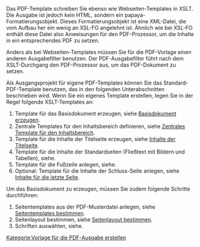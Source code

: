 
Das PDF-Template schreiben Sie ebenso wie Webseiten-Templates in XSLT. Die Ausgabe ist jedoch kein HTML, sondern ein papaya-Formatierungsobjekt. Dieses Formatierungsobjekt ist eine XML-Datei, die vom Aufbau her ein wenig an XSL-FO angelehnt ist. Ähnlich wie bei XSL-FO enthält diese Datei also Anweisungen für den PDF-Prozessor, um die Inhalte in ein entsprechendes PDF zu setzen.

Anders als bei Webseiten-Templates müssen Sie für die PDF-Vorlage einen anderen Ausgabefilter benutzen. Der PDF-Ausgabefilter führt nach dem XSLT-Durchgang den PDF-Prozessor aus, um das PDF-Dokument zu setzen.

Als Ausgangsprojekt für eigene PDF-Templates können Sie das Standard-PDF-Template benutzen, das in den folgenden Unterabschnitten beschrieben wird. Wenn Sie ein eigenes Template erstellen, legen Sie in der Regel folgende XSLT-Templates an:

1.  Template für das Basisdokument erzeugen, siehe [Basisdokument erzeugen](Basisdokument_erzeugen.md).
2.  Zentrale Templates für den Inhaltsbereich definieren, siehe [Zentrales Template für den Inhaltsbereich](Zentrales_Template_fuer_den_Inhaltsbereich.md).
3.  Template für die Inhalte der Titelseite erzeugen, siehe [Inhalte der Titelseite](Inhalte_der_Titelseite.md).
4.  Template für die Inhalte der Standardseiten (Fließtext mit Bildern und Tabellen), siehe. 
5.  Template für die Fußzeile anlegen, siehe. 
6.  Optional: Template für die Inhalte der Schluss-Seite anlegen, siehe [Inhalte für die letzte Seite](Inhalte_fuer_die_letzte_Seite.md).

Um das Basisdokument zu erzeugen, müssen Sie zudem folgende Schritte durchführen:

1.  Seitentemplates aus der PDF-Musterdatei anlegen, siehe [Seitentemplates bestimmen](Seitentemplates_bestimmen.md).
2.  Seitenlayout bestimmen, siehe [Seitenlayout bestimmen](Seitenlayout_bestimmen.md).
3.  Schriften auswählen, siehe.

[Kategorie:Vorlage für die PDF-Ausgabe erstellen](../export_de/Kategorie:Vorlage_fuer_die_PDF-Ausgabe_erstellen.md)
